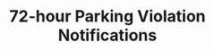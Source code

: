 ---
title: "72-hour Parking Violation Notifications"
menu:
    main:
        name: "72-hour Parking Violation Notifications"
        parent: Data
colorbar: green
departments: 
    - Police
categories:
    - City Management
tags:
    - 311
    - Get it Done
resources:
  - name: "72-hour Parking Violation Notifications"
    url: >-
      https://seshat.datasd.org/get_it_done_parking_violations/get_it_done_72_hour_violation_requests_datasd.csv
    format: csv
    filter: "Filtered: service_name contains the value '72 Hour Violation'"
    bytes: 3.3638542e+07
    weight: 0
    filterGroup: 
        - none
popularity: 0
summary: "Requests for parking enforcement on a vehicle parked longer than 72 hours received by the Get It Done program."
described_by: https://seshat.datasd.org/get_it_done_reports/get_it_done_requests_dictionary_datasd.csv
date_issued: 2017-06-13
date_updated: 2023-03-27
update_frequency: R/P1D
spatial: San Diego
temporal: 2019-09-20/2023-06-27
license: http://www.opendefinition.org/licenses/odc-pddl
maintainer: City of San Diego
maintainer_email: data@sandiego.gov
---